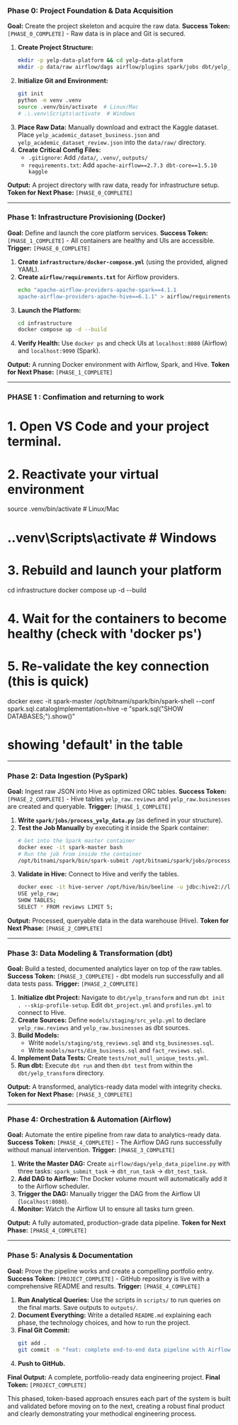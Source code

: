 ### **Phase 0: Project Foundation & Data Acquisition**
**Goal:** Create the project skeleton and acquire the raw data.
**Success Token:** `[PHASE_0_COMPLETE]` - Raw data is in place and Git is secured.

1.  **Create Project Structure:**
    ```bash
    mkdir -p yelp-data-platform && cd yelp-data-platform
    mkdir -p data/raw airflow/dags airflow/plugins spark/jobs dbt/yelp_transform/models/staging dbt/yelp_transform/models/marts dbt/yelp_transform/tests infrastructure scripts outputs docs
    ```
2.  **Initialize Git and Environment:**
    ```bash
    git init
    python -m venv .venv
    source .venv/bin/activate  # Linux/Mac
    # .\.venv\Scripts\activate  # Windows
    ```
3.  **Place Raw Data:** Manually download and extract the Kaggle dataset. Place `yelp_academic_dataset_business.json` and `yelp_academic_dataset_review.json` into the `data/raw/` directory.
4.  **Create Critical Config Files:**
    *   `.gitignore`: Add `/data/`, `.venv/`, `outputs/`
    *   `requirements.txt`: Add `apache-airflow==2.7.3 dbt-core==1.5.10 kaggle`

**Output:** A project directory with raw data, ready for infrastructure setup.
**Token for Next Phase:** `[PHASE_0_COMPLETE]`

---

### **Phase 1: Infrastructure Provisioning (Docker)**
**Goal:** Define and launch the core platform services.
**Success Token:** `[PHASE_1_COMPLETE]` - All containers are healthy and UIs are accessible.
**Trigger:** `[PHASE_0_COMPLETE]`

1.  **Create `infrastructure/docker-compose.yml`** (using the provided, aligned YAML).
2.  **Create `airflow/requirements.txt`** for Airflow providers.
    ```bash
    echo "apache-airflow-providers-apache-spark==4.1.1
    apache-airflow-providers-apache-hive==6.1.1" > airflow/requirements.txt
    ```
3.  **Launch the Platform:**
    ```bash
    cd infrastructure
    docker compose up -d --build
    ```
4.  **Verify Health:** Use `docker ps` and check UIs at `localhost:8080` (Airflow) and `localhost:9090` (Spark).

**Output:** A running Docker environment with Airflow, Spark, and Hive.
**Token for Next Phase:** `[PHASE_1_COMPLETE]`

----------- 
### **PHASE 1 : Confimation and returning to work**
# 1. Open VS Code and your project terminal.
# 2. Reactivate your virtual environment
source .venv/bin/activate  # Linux/Mac
# .\.venv\Scripts\activate  # Windows

# 3. Rebuild and launch your platform
cd infrastructure
docker compose up -d --build

# 4. Wait for the containers to become healthy (check with 'docker ps')
# 5. Re-validate the key connection (this is quick)
docker exec -it spark-master /opt/bitnami/spark/bin/spark-shell --conf spark.sql.catalogImplementation=hive -e "spark.sql(\"SHOW DATABASES;\").show()"
# showing 'default' in the table

---

### **Phase 2: Data Ingestion (PySpark)**
**Goal:** Ingest raw JSON into Hive as optimized ORC tables.
**Success Token:** `[PHASE_2_COMPLETE]` - Hive tables `yelp_raw.reviews` and `yelp_raw.businesses` are created and queryable.
**Trigger:** `[PHASE_1_COMPLETE]`

1.  **Write `spark/jobs/process_yelp_data.py`** (as defined in your structure).
2.  **Test the Job Manually** by executing it inside the Spark container:
    ```bash
    # Get into the Spark master container
    docker exec -it spark-master bash
    # Run the job from inside the container
    /opt/bitnami/spark/bin/spark-submit /opt/bitnami/spark/jobs/process_yelp_data.py
    ```
3.  **Validate in Hive:** Connect to Hive and verify the tables.
    ```bash
    docker exec -it hive-server /opt/hive/bin/beeline -u jdbc:hive2://localhost:10000 -n hive
    USE yelp_raw;
    SHOW TABLES;
    SELECT * FROM reviews LIMIT 5;
    ```

**Output:** Processed, queryable data in the data warehouse (Hive).
**Token for Next Phase:** `[PHASE_2_COMPLETE]`

---

### **Phase 3: Data Modeling & Transformation (dbt)**
**Goal:** Build a tested, documented analytics layer on top of the raw tables.
**Success Token:** `[PHASE_3_COMPLETE]` - dbt models run successfully and all data tests pass.
**Trigger:** `[PHASE_2_COMPLETE]`

1.  **Initialize dbt Project:** Navigate to `dbt/yelp_transform` and run `dbt init . --skip-profile-setup`. Edit `dbt_project.yml` and `profiles.yml` to connect to Hive.
2.  **Create Sources:** Define `models/staging/src_yelp.yml` to declare `yelp_raw.reviews` and `yelp_raw.businesses` as dbt sources.
3.  **Build Models:**
    *   Write `models/staging/stg_reviews.sql` and `stg_businesses.sql`.
    *   Write `models/marts/dim_business.sql` and `fact_reviews.sql`.
4.  **Implement Data Tests:** Create `tests/not_null_unique_tests.yml`.
5.  **Run dbt:** Execute `dbt run` and then `dbt test` from within the `dbt/yelp_transform` directory.

**Output:** A transformed, analytics-ready data model with integrity checks.
**Token for Next Phase:** `[PHASE_3_COMPLETE]`

---

### **Phase 4: Orchestration & Automation (Airflow)**
**Goal:** Automate the entire pipeline from raw data to analytics-ready data.
**Success Token:** `[PHASE_4_COMPLETE]` - The Airflow DAG runs successfully without manual intervention.
**Trigger:** `[PHASE_3_COMPLETE]`

1.  **Write the Master DAG:** Create `airflow/dags/yelp_data_pipeline.py` with three tasks: `spark_submit_task` -> `dbt_run_task` -> `dbt_test_task`.
2.  **Add DAG to Airflow:** The Docker volume mount will automatically add it to the Airflow scheduler.
3.  **Trigger the DAG:** Manually trigger the DAG from the Airflow UI (`localhost:8080`).
4.  **Monitor:** Watch the Airflow UI to ensure all tasks turn green.

**Output:** A fully automated, production-grade data pipeline.
**Token for Next Phase:** `[PHASE_4_COMPLETE]`

---

### **Phase 5: Analysis & Documentation**
**Goal:** Prove the pipeline works and create a compelling portfolio entry.
**Success Token:** `[PROJECT_COMPLETE]` - GitHub repository is live with a comprehensive README and results.
**Trigger:** `[PHASE_4_COMPLETE]`

1.  **Run Analytical Queries:** Use the scripts in `scripts/` to run queries on the final marts. Save outputs to `outputs/`.
2.  **Document Everything:** Write a detailed `README.md` explaining each phase, the technology choices, and how to run the project.
3.  **Final Git Commit:**
    ```bash
    git add .
    git commit -m "feat: complete end-to-end data pipeline with Airflow, Spark, dbt, and Hive"
    ```
4.  **Push to GitHub.**

**Final Output:** A complete, portfolio-ready data engineering project.
**Final Token:** `[PROJECT_COMPLETE]`

This phased, token-based approach ensures each part of the system is built and validated before moving on to the next, creating a robust final product and clearly demonstrating your methodical engineering process.
